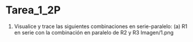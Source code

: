 # Tarea_1_2P

1. Visualice y trace las siguientes combinaciones en serie-paralelo:
(a) R1 en serie con la combinación en paralelo de R2 y R3
Imagen/1.png
